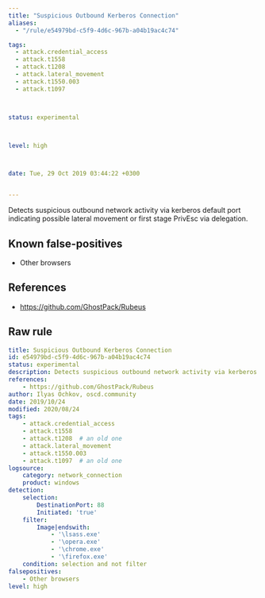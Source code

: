 ```yaml
---
title: "Suspicious Outbound Kerberos Connection"
aliases:
  - "/rule/e54979bd-c5f9-4d6c-967b-a04b19ac4c74"

tags:
  - attack.credential_access
  - attack.t1558
  - attack.t1208
  - attack.lateral_movement
  - attack.t1550.003
  - attack.t1097



status: experimental



level: high



date: Tue, 29 Oct 2019 03:44:22 +0300


---
```


Detects suspicious outbound network activity via kerberos default port indicating possible lateral movement or first stage PrivEsc via delegation.

<!--more-->


## Known false-positives

* Other browsers



## References

* https://github.com/GhostPack/Rubeus


## Raw rule
```yaml
title: Suspicious Outbound Kerberos Connection
id: e54979bd-c5f9-4d6c-967b-a04b19ac4c74
status: experimental
description: Detects suspicious outbound network activity via kerberos default port indicating possible lateral movement or first stage PrivEsc via delegation.
references:
    - https://github.com/GhostPack/Rubeus
author: Ilyas Ochkov, oscd.community
date: 2019/10/24
modified: 2020/08/24
tags:
    - attack.credential_access
    - attack.t1558
    - attack.t1208  # an old one
    - attack.lateral_movement
    - attack.t1550.003
    - attack.t1097  # an old one
logsource:
    category: network_connection
    product: windows
detection:
    selection:
        DestinationPort: 88
        Initiated: 'true'
    filter:
        Image|endswith:
            - '\lsass.exe'
            - '\opera.exe'
            - '\chrome.exe'
            - '\firefox.exe'
    condition: selection and not filter 
falsepositives:
    - Other browsers
level: high

```
